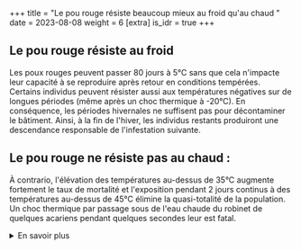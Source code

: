+++
title = "Le pou rouge résiste beaucoup mieux au froid qu'au chaud "
date = 2023-08-08
weight = 6
[extra]
is_idr = true
+++

## Le pou rouge résiste au froid

Les poux rouges peuvent passer 80 jours à 5°C sans que cela n'impacte leur capacité à se reproduire après retour en conditions tempérées. Certains individus peuvent résister aussi aux températures négatives sur de longues périodes (même après un choc thermique à -20°C). En conséquence, les périodes hivernales ne suffisent pas pour décontaminer le bâtiment. Ainsi, à la fin de l'hiver, les individus restants produiront une descendance responsable de l'infestation suivante.

## Le pou rouge ne résiste pas au chaud :

À contrario, l'élévation des températures au-dessus de 35°C augmente fortement le taux de mortalité et l'exposition pendant 2 jours continus à des températures au-dessus de 45°C élimine la quasi-totalité de la population. Un choc thermique par passage sous de l'eau chaude du robinet de quelques acariens pendant quelques secondes leur est fatal. 



<details>
    <summary>En savoir plus</summary>

#### Sources scientifiques

- Nordenfors et. al. (1999).... https://academic.oup.com/jme/article-abstract/36/1/68/876355 
- Maurer & Baumgärtner (1992) ...  https://link.springer.com/article/10.1007/BF01193965
- Tucci et al. (2008) Development of *Dermanyssus gallinae* (Acari: Dermanyssidae) at different temperatures ... https://pubmed.ncbi.nlm.nih.gov/18502586/ 


</details>

